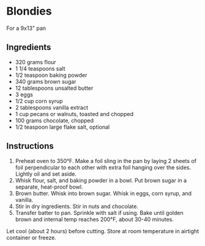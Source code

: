 # Blondies

For a 9x13" pan

## Ingredients

- 320 grams flour
- 1 1/4 teaspoons salt
- 1/2 teaspoon baking powder
- 340 grams brown sugar
- 12 tablespoons unsalted butter
- 3 eggs
- 1/2 cup corn syrup
- 2 tablespoons vanilla extract
- 1 cup pecans or walnuts, toasted and chopped
- 100 grams chocolate, chopped
- 1/2 teaspoon large flake salt, optional

## Instructions

1. Preheat oven to 350°F. Make a foil sling in the pan by laying 2 sheets of foil perpendicular to each other with extra foil hanging over the sides. Lightly oil and set aside.
2. Whisk flour, salt, and baking powder in a bowl. Put brown sugar in a separate, heat-proof bowl.
3. Brown butter. Whisk into brown sugar. Whisk in eggs, corn syrup, and vanilla.
4. Stir in dry ingredients. Stir in nuts and chocolate.
5. Transfer batter to pan. Sprinkle with salt if using. Bake until golden brown and internal temp reaches 200°F, about 30-40 minutes.

Let cool (about 2 hours) before cutting. Store at room temperature in airtight container or freeze.
